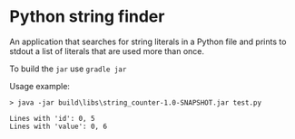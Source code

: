 # Python string finder
An application that searches for string literals in a Python file and prints to stdout a list of literals that are used more than once.

To build the `jar` use `gradle jar`

Usage example:
```
> java -jar build\libs\string_counter-1.0-SNAPSHOT.jar test.py

Lines with 'id': 0, 5
Lines with 'value': 0, 6
```